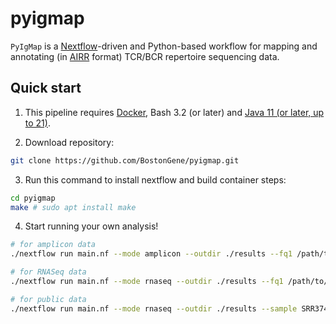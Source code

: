 # pyigmap

`PyIgMap` is a [Nextflow](https://github.com/nextflow-io/nextflow)-driven and Python-based workflow for mapping and annotating (in [AIRR](https://docs.airr-community.org/en/stable/datarep/rearrangements.html#fields) format) TCR/BCR repertoire sequencing data. 

## Quick start

1. This pipeline requires [Docker](https://docs.docker.com/engine/install/), Bash 3.2 (or later) and [Java 11 (or later, up to 21)](http://www.oracle.com/technetwork/java/javase/downloads/index.html).

2. Download repository:

```bash
git clone https://github.com/BostonGene/pyigmap.git
```

3. Run this command to install nextflow and build container steps:

```bash
cd pyigmap
make # sudo apt install make
```

4. Start running your own analysis!

```bash
# for amplicon data
./nextflow run main.nf --mode amplicon --outdir ./results --fq1 /path/to/R1.fastq.gz --fq2 /path/to/R2.fastq.gz

# for RNASeq data
./nextflow run main.nf --mode rnaseq --outdir ./results --fq1 /path/to/R1.fastq.gz --fq2 /path/to/R2.fastq.gz

# for public data
./nextflow run main.nf --mode rnaseq --outdir ./results --sample SRR3743469 --reads 10000
```